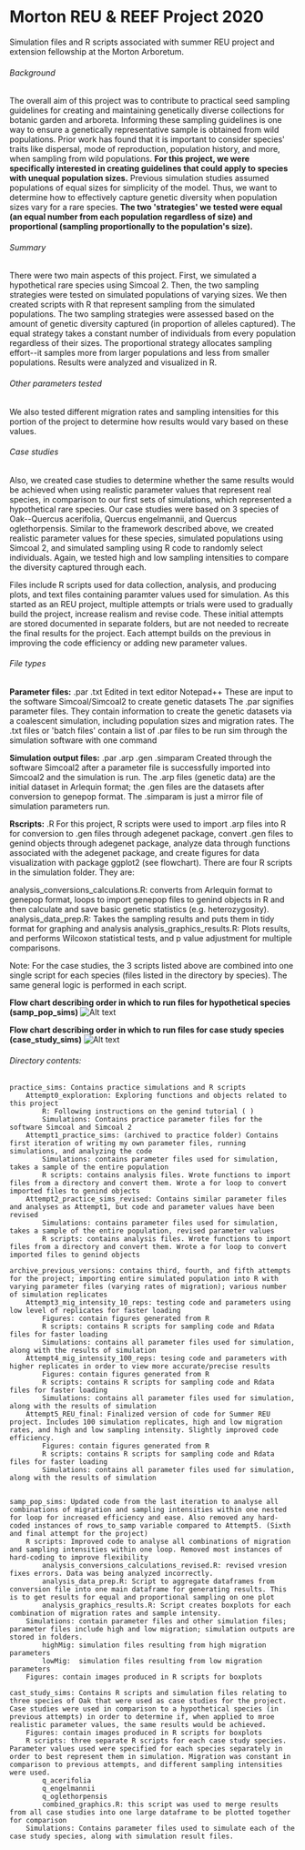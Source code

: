 # Morton REU & REEF Project 2020
Simulation files and R scripts associated with summer REU project and extension fellowship at the Morton Arboretum. 
###### Background
The overall aim of this project was to contribute to practical seed sampling guidelines for creating and maintaining genetically diverse collections for botanic garden and arboreta. Informing these sampling guidelines is one way to ensure a genetically representative sample is obtained from wild populations. Prior work has found that it is important to consider species' traits like dispersal, mode of reproduction, population history, and more, when sampling from wild populations. **For this project, we were specifically interested in creating guidelines that could apply to species with unequal population sizes.** Previous simulation studies assumed populations of equal sizes for simplicity of the model. Thus, we want to determine how to effectively capture genetic diversity when population sizes vary for a rare species. **The two 'strategies' we tested were equal (an equal number from each population regardless of size) and proportional (sampling proportionally to the population's size).**

###### Summary
There were two main aspects of this project. First, we simulated a hypothetical rare species using Simcoal 2. Then, the two sampling strategies were tested on simulated populations of varying sizes. We then created scripts with R that represent sampling from the simulated populations. The two sampling strategies were assessed based on the amount of genetic diversity captured (in proportion of alleles captured). The equal strategy takes a constant number of individuals from every population regardless of their sizes. The proportional strategy allocates sampling effort--it samples more from larger populations and less from smaller populations. Results were analyzed and visualized in R. 

###### Other parameters tested
We also tested different migration rates and sampling intensities for this portion of the project to determine how results would vary based on these values.

###### Case studies
Also, we created case studies to determine whether the same results would be achieved when using realistic parameter values that represent real species, in comparison to our first sets of simulations, which represented a hypothetical rare species. Our case studies were based on 3 species of Oak--Quercus acerifolia, Quercus engelmannii, and Quercus oglethorpensis. Similar to the framework described above, we created realistic parameter values for these species, simulated populations using Simcoal 2, and simulated sampling using R code to randomly select individuals. Again, we tested high and low sampling intensities to compare the diversity captured through each. 
    
Files include R scripts used for data collection, analysis, and producing plots, and text files containing paramter values used for simulation. 
As this started as an REU project, multiple attempts or trials were used to gradually build the project, increase realism and revise code.  These initial attempts are stored documented in separate folders, but are not needed to recreate the final results for the project. Each attempt builds on the previous in improving the code efficiency or adding new parameter values.

###### File types
**Parameter files:**
    .par .txt
    Edited in text editor Notepad++
    These are input to the software Simcoal/Simcoal2 to create genetic datasets The .par signifies parameter files.  They contain information to create the genetic datasets via a coalescent simulation, including population sizes and migration rates.  The .txt files or 'batch files' contain a list of .par files to be run sim through the simulation software with one command

**Simulation output files:**
    .par .arp .gen .simparam
    Created through the software Simcoal2 after a parameter file is successfully imported into Simcoal2 and the simulation is run.  The .arp files (genetic data) are the initial dataset in Arlequin format; the .gen files are the datasets after conversion to genepop format.  The .simparam is just a mirror file of simulation parameters run.

**Rscripts:**
    .R 
    For this project, R scripts were used to import .arp files into R for conversion to .gen files through adegenet package, convert .gen files to genind objects through adegenet package, analyze data through functions associated with the adegenet package, and create figures for data visualization with package ggplot2 (see flowchart).  There are four R scripts in the simulation folder.  They are:

analysis_conversions_calculations.R: converts from Arlequin format to genepop format, loops to import genepop files to genind objects in R and then calculate and save basic genetic statistics (e.g. heterozygosity).
analysis_data_prep.R: Takes the sampling results and puts them in tidy format for graphing and analysis
analysis_graphics_results.R: Plots results, and performs Wilcoxon statistical tests, and p value adjustment for multiple comparisons.

Note: For the case studies, the 3 scripts listed above are combined into one single script for each species (files listed in the directory by species). The same general logic is performed in each script. 

**Flow chart describing order in which to run files for hypothetical species (samp_pop_sims)**
![Alt text](samp_pop_sims/Figures/read_me_flowchart.png?raw=true "Files to run")

**Flow chart describing order in which to run files for case study species (case_study_sims)**
![Alt text](case_study_sims/Figures/read_me_flowchart_case_studies.png?raw=true "Files to run")


###### Directory contents:

    practice_sims: Contains practice simulations and R scripts
        Attempt0_exploration: Exploring functions and objects related to this project
            R: Following instructions on the genind tutorial ( )
            Simulations: Contains practice parameter files for the software Simcoal and Simcoal 2
        Attempt1_practice_sims: (archived to practice folder) Contains first iteration of writing my own parameter files, running simulations, and analyzing the code
            Simulations: contains parameter files used for simulation, takes a sample of the entire population
            R scripts: contains analysis files. Wrote functions to import files from a directory and convert them. Wrote a for loop to convert imported files to genind objects
        Attempt2_practice_sims_revised: Contains similar parameter files and analyses as Attempt1, but code and parameter values have been revised
            Simulations: contains parameter files used for simulation, takes a sample of the entire population, revised parameter values
            R scripts: contains analysis files. Wrote functions to import files from a directory and convert them. Wrote a for loop to convert imported files to genind objects

    archive_previous_versions: contains third, fourth, and fifth attempts for the project; importing entire simulated population into R with varying parameter files (varying rates of migration); various number of simulation replicates
        Attempt3_mig_intensity_10_reps: testing code and parameters using low level of replicates for faster loading
            Figures: contain figures generated from R
            R scripts: contains R scripts for sampling code and Rdata files for faster loading
            Simulations: contains all parameter files used for simulation, along with the results of simulation
        Attempt4_mig_intensity_100_reps: tesing code and parameters with higher replicates in order to view more accurate/precise results
            Figures: contain figures generated from R
            R scripts: contains R scripts for sampling code and Rdata files for faster loading
            Simulations: contains all parameter files used for simulation, along with the results of simulation
        Attempt5_REU_final: Finalized version of code for Summer REU project. Includes 100 simulation replicates, high and low migration rates, and high and low sampling intensity. Slightly improved code efficiency. 
            Figures: contain figures generated from R
            R scripts: contains R scripts for sampling code and Rdata files for faster loading
            Simulations: contains all parameter files used for simulation, along with the results of simulation


    samp_pop_sims: Updated code from the last iteration to analyse all combinations of migration and sampling intensities within one nested for loop for increased efficiency and ease. Also removed any hard-coded instances of rows_to_samp variable compared to Attempt5. (Sixth and final attempt for the project)
        R scripts: Improved code to analyse all combinations of migration and sampling intensities within one loop. Removed most instances of hard-coding to improve flexibility
            analysis_conversions_calculations_revised.R: revised vresion fixes errors. Data was being analyzed incorrectly.
            analysis_data_prep.R: Script to aggregate dataframes from conversion file into one main dataframe for generating results. This is to get results for equal and proportional sampling on one plot
            analysis_graphics_results.R: Script creates boxplots for each combination of migration rates and sample intensity. 
        Simulations: contain parameter files and other simulation files; parameter files include high and low migration; simulation outputs are stored in folders.
            highMig: simulation files resulting from high migration parameters
            lowMig:  simulation files resulting from low migration parameters
        Figures: contain images produced in R scripts for boxplots

    cast_study_sims: Contains R scripts and simulation files relating to three species of Oak that were used as case studies for the project. Case studies were used in comparison to a hypothetical species (in previous attempts) in order to determine if, when applied to mroe realistic parameter values, the same results would be achieved. 
        Figures: contain images produced in R scripts for boxplots
        R scripts: three separate R scripts for each case study species. Parameter values used were specified for each species separately in order to best represent them in simulation. Migration was constant in comparison to previous attempts, and different sampling intensities were used. 
            q_acerifolia
            q_engelmannii
            q_oglethorpensis
            combined_graphics.R: this script was used to merge results from all case studies into one large dataframe to be plotted together for comparison
        Simulations: Contains parameter files used to simulate each of the case study species, along with simulation result files.
